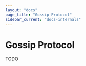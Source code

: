 ```yaml
---
layout: "docs"
page_title: "Gossip Protocol"
sidebar_current: "docs-internals"
---
```


# Gossip Protocol

TODO
